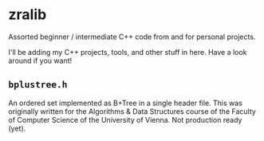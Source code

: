 # zralib
Assorted beginner / intermediate C++ code from and for personal projects.

I'll be adding my C++ projects, tools, and other stuff in here. Have a look around if you want!

## `bplustree.h`

An ordered set implemented as B+Tree in a single header file. This was originally written for the Algorithms & Data Structures course of the Faculty of Computer Science of the University of Vienna. Not production ready (yet).

